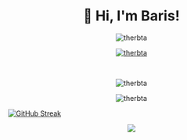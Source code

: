 
<h1 align="center">👋 Hi, I'm Baris! </h1>

<p align="center">
  <img src="https://komarev.com/ghpvc/?username=therbta&label=Profile%20views&color=0e75b6&style=flat&show_icons=true&theme=radical" alt="therbta" />
  <div align="center"> <a href="https://twitter.com/therbta" target="blank"><img src="https://img.shields.io/twitter/follow/therbta?logo=twitter&style=for-the-badge" alt="therbta" /></a> </div>
</p>

<br>

<p align="center"><img align="center" src="https://github-readme-stats.vercel.app/api/top-langs?username=therbta&show_icons=true&locale=en&layout=compact" alt="therbta" /></p>

<p align="center"><img align="center" src="https://github-readme-stats.vercel.app/api?username=therbta&show_icons=true&locale=en" alt="therbta" /></p>

[![GitHub Streak](https://github-readme-streak-stats.herokuapp.com?user=therbta&theme=dark&hide_border=true&date_format=M%20j%5B%2C%20Y%5D&ring=DD2727)](https://git.io/streak-stats)

<div  align="center"> <img src="https://activity-graph.herokuapp.com/graph?username=therbta&theme=xcode" /></div

